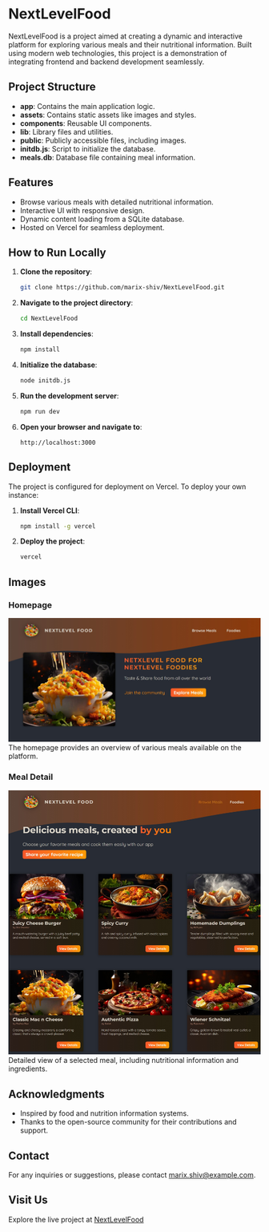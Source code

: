 ﻿# NextLevelFood

NextLevelFood is a project aimed at creating a dynamic and interactive platform for exploring various meals and their nutritional information. Built using modern web technologies, this project is a demonstration of integrating frontend and backend development seamlessly.

## Project Structure

- **app**: Contains the main application logic.
- **assets**: Contains static assets like images and styles.
- **components**: Reusable UI components.
- **lib**: Library files and utilities.
- **public**: Publicly accessible files, including images.
- **initdb.js**: Script to initialize the database.
- **meals.db**: Database file containing meal information.

## Features

- Browse various meals with detailed nutritional information.
- Interactive UI with responsive design.
- Dynamic content loading from a SQLite database.
- Hosted on Vercel for seamless deployment.

## How to Run Locally

1. **Clone the repository**:
    ```bash
    git clone https://github.com/marix-shiv/NextLevelFood.git
    ```

2. **Navigate to the project directory**:
    ```bash
    cd NextLevelFood
    ```

3. **Install dependencies**:
    ```bash
    npm install
    ```

4. **Initialize the database**:
    ```bash
    node initdb.js
    ```

5. **Run the development server**:
    ```bash
    npm run dev
    ```

6. **Open your browser and navigate to**:
    ```
    http://localhost:3000
    ```

## Deployment

The project is configured for deployment on Vercel. To deploy your own instance:

1. **Install Vercel CLI**:
    ```bash
    npm install -g vercel
    ```

2. **Deploy the project**:
    ```bash
    vercel
    ```

## Images

### Homepage
![Homepage](public/images/homepage.jpeg)
The homepage provides an overview of various meals available on the platform.

### Meal Detail
![Meal Detail](public/images/meal-detail.jpeg)
Detailed view of a selected meal, including nutritional information and ingredients.


## Acknowledgments

- Inspired by food and nutrition information systems.
- Thanks to the open-source community for their contributions and support.

## Contact

For any inquiries or suggestions, please contact [marix.shiv@example.com](mailto:marix.shiv@example.com).

## Visit Us

Explore the live project at [NextLevelFood](https://next-level-food-murex.vercel.app)
